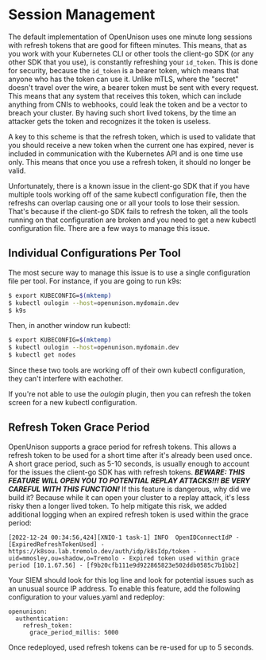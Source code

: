 # Session Management

The default implementation of OpenUnison uses one minute long sessions with refresh tokens that are good for fifteen minutes.  This means, that as you work with your Kubernetes CLI or other tools the client-go SDK (or any other SDK that you use), is constantly refreshing your `id_token`.  This is done for security, because the `id_token` is a bearer token, which means that anyone who has the token can use it.  Unlike mTLS, where the "secret" doesn't travel over the wire, a bearer token must be sent with every request.  This means that any system that receives this token, which can include anything from CNIs to webhooks, could leak the token and be a vector to breach your cluster.  By having such short lived tokens, by the time an attacker gets the token and recognizes it the token is useless.

A key to this scheme is that the refresh token, which is used to validate that you should receive a new token when the current one has expired, never is included in communication with the Kubernetes API and is one time use only.  This means that once you use a refresh token, it should no longer be valid.

Unfortunately, there is a known issue in the client-go SDK that if you have multiple tools working off of the same kubectl configuration file, then the refreshs can overlap causing one or all your tools to lose their session.  That's because if the client-go SDK fails to refresh the token, all the tools running on that configuration are broken and you need to get a new kubectl configuration file.  There are a few ways to manage this issue.

## Individual Configurations Per Tool 

The most secure way to manage this issue is to use a single configuration file per tool.  For instance, if you are going to run k9s:

```bash
$ export KUBECONFIG=$(mktemp)
$ kubectl oulogin --host=openunison.mydomain.dev
$ k9s
```

Then, in another window run kubectl:

```bash
$ export KUBECONFIG=$(mktemp)
$ kubectl oulogin --host=openunison.mydomain.dev
$ kubectl get nodes
```

Since these two tools are working off of their own kubectl configuration, they can't interfere with eachother.

If you're not able to use the *oulogin* plugin, then you can refresh the token screen for a new kubectl configuration.  

## Refresh Token Grace Period

OpenUnison supports a grace period for refresh tokens.  This allows a refresh token to be used for a short time after it's already been used once.  A short grace period, such as 5-10 seconds, is usually enough to account for the issues the client-go SDK has with refresh tokens.  ***BEWARE: THIS FEATURE WILL OPEN YOU TO POTENTIAL REPLAY ATTACKS!!! BE VERY CAREFUL WITH THIS FUNCTION!*** If this feature is dangerous, why did we build it?  Because while it can open your cluster to a replay attack, it's less risky then a longer lived token.  To help mitigate this risk, we added additional logging when an expired refresh token is used within the grace period:

```
[2022-12-24 00:34:56,424][XNIO-1 task-1] INFO  OpenIDConnectIdP - [ExpiredRefreshTokenUsed] - https://k8sou.lab.tremolo.dev/auth/idp/k8sIdp/token - uid=mmosley,ou=shadow,o=Tremolo - Expired token used within grace period [10.1.67.56] - [f9b20cfb111e9d922865823e502ddb0585c7b1bb2]
```

Your SIEM should look for this log line and look for potential issues such as an unusual source IP address.  To enable this feature, add the following configuration to your values.yaml and redeploy:

```
openunison:
  authentication:
    refresh_token:
      grace_period_millis: 5000
```

Once redeployed, used refresh tokens can be re-used for up to 5 seconds.